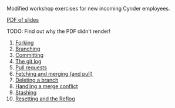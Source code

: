 
Modified workshop exercises for new incoming Cynder employees.

[PDF of slides](git-tutorial/slides/workshop.pdf)

TODO: Find out why the PDF didn't render!

1. [Forking](git-tutorial/fork.md)
1. [Branching](git-tutorial/branch.md)
1. [Committing](git-tutorial/commit.md)
1. [The git log](git-tutorial/log.md)
1. [Pull requests](git-tutorial/pull_request.md)
1. [Fetching and merging (and pull)](git-tutorial/fetch_and_merge.md)
1. [Deleting a branch](git-tutorial/delete_branch.md)
1. [Handling a merge conflict](git-tutorial/merge_conflict.md)
1. [Stashing](git-tutorial/stash.md)
1. [Resetting and the Reflog](git-tutorial/reset_and_reflog.md)

